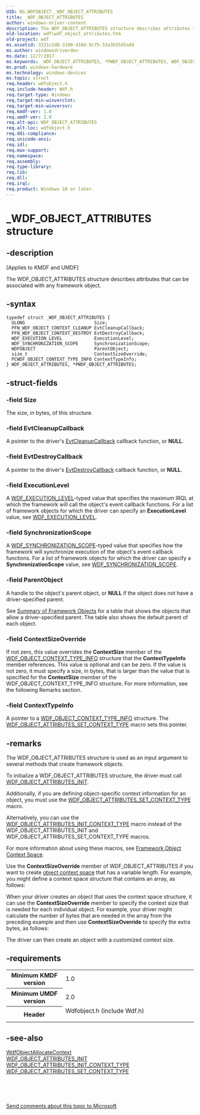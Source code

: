 ```yaml
---
UID: NS.WDFOBJECT._WDF_OBJECT_ATTRIBUTES
title: _WDF_OBJECT_ATTRIBUTES
author: windows-driver-content
description: The WDF_OBJECT_ATTRIBUTES structure describes attributes that can be associated with any framework object.
old-location: wdf\wdf_object_attributes.htm
old-project: wdf
ms.assetid: 3331c2d8-3100-410d-9c75-33a3b55d5a49
ms.author: windowsdriverdev
ms.date: 12/7/2017
ms.keywords: _WDF_OBJECT_ATTRIBUTES, *PWDF_OBJECT_ATTRIBUTES, WDF_OBJECT_ATTRIBUTES
ms.prod: windows-hardware
ms.technology: windows-devices
ms.topic: struct
req.header: wdfobject.h
req.include-header: Wdf.h
req.target-type: Windows
req.target-min-winverclnt: 
req.target-min-winversvr: 
req.kmdf-ver: 1.0
req.umdf-ver: 2.0
req.alt-api: WDF_OBJECT_ATTRIBUTES
req.alt-loc: wdfobject.h
req.ddi-compliance: 
req.unicode-ansi: 
req.idl: 
req.max-support: 
req.namespace: 
req.assembly: 
req.type-library: 
req.lib: 
req.dll: 
req.irql: 
req.product: Windows 10 or later.
---
```


# _WDF_OBJECT_ATTRIBUTES structure



## -description
<p class="CCE_Message">[Applies to KMDF and UMDF]

The WDF_OBJECT_ATTRIBUTES structure describes attributes that can be associated with any framework object.



## -syntax

````
typedef struct _WDF_OBJECT_ATTRIBUTES {
  ULONG                          Size;
  PFN_WDF_OBJECT_CONTEXT_CLEANUP EvtCleanupCallback;
  PFN_WDF_OBJECT_CONTEXT_DESTROY EvtDestroyCallback;
  WDF_EXECUTION_LEVEL            ExecutionLevel;
  WDF_SYNCHRONIZATION_SCOPE      SynchronizationScope;
  WDFOBJECT                      ParentObject;
  size_t                         ContextSizeOverride;
  PCWDF_OBJECT_CONTEXT_TYPE_INFO ContextTypeInfo;
} WDF_OBJECT_ATTRIBUTES, *PWDF_OBJECT_ATTRIBUTES;
````


## -struct-fields

### -field Size

The size, in bytes, of this structure.


### -field EvtCleanupCallback

A pointer to the driver's <a href="..\wdfobject\nc-wdfobject-evt_wdf_object_context_cleanup.md">EvtCleanupCallback</a> callback function, or <b>NULL</b>.


### -field EvtDestroyCallback

A pointer to the driver's <a href="..\wdfobject\nc-wdfobject-evt_wdf_object_context_destroy.md">EvtDestroyCallback</a> callback function, or <b>NULL</b>.


### -field ExecutionLevel

A <a href="wdf.wdf_execution_level">WDF_EXECUTION_LEVEL</a>-typed value that specifies the maximum IRQL at which the framework will call the object's event callback functions. For a list of framework objects for which the driver can specify an <b>ExecutionLevel</b> value, see <a href="wdf.wdf_execution_level">WDF_EXECUTION_LEVEL</a>.


### -field SynchronizationScope

A <a href="wdf.wdf_synchronization_scope">WDF_SYNCHRONIZATION_SCOPE</a>-typed value that specifies how the framework will synchronize execution of the object's event callback functions. For a list of framework objects for which the driver can specify a <b>SynchronizationScope</b> value, see <a href="wdf.wdf_synchronization_scope">WDF_SYNCHRONIZATION_SCOPE</a>.


### -field ParentObject

A handle to the object's parent object, or <b>NULL</b> if the object does not have a driver-specified parent. 

See <a href="wdf.summary_of_framework_objects">Summary of Framework Objects</a> for a table that shows the objects that allow a driver-specified parent. The table also shows the default parent of each object. 


### -field ContextSizeOverride

If not zero, this value overrides the <b>ContextSize</b> member of the <a href="wdf.wdf_object_context_type_info">WDF_OBJECT_CONTEXT_TYPE_INFO</a> structure that the <b>ContextTypeInfo</b> member references. This value is optional and can be zero. If the value is not zero, it must specify a size, in bytes, that is larger than the value that is specified for the <b>ContextSize</b> member of the WDF_OBJECT_CONTEXT_TYPE_INFO structure. For more information, see the following Remarks section.


### -field ContextTypeInfo

A pointer to a <a href="wdf.wdf_object_context_type_info">WDF_OBJECT_CONTEXT_TYPE_INFO</a> structure. The <a href="https://msdn.microsoft.com/library/windows/hardware/ff552405">WDF_OBJECT_ATTRIBUTES_SET_CONTEXT_TYPE</a> macro sets this pointer.


## -remarks
The WDF_OBJECT_ATTRIBUTES structure is used as an input argument to several methods that create framework objects.

To initialize a WDF_OBJECT_ATTRIBUTES structure, the driver must call <a href="wdf.wdf_object_attributes_init">WDF_OBJECT_ATTRIBUTES_INIT</a>. 

Additionally, if you are defining object-specific context information for an object, you must use the <a href="https://msdn.microsoft.com/library/windows/hardware/ff552405">WDF_OBJECT_ATTRIBUTES_SET_CONTEXT_TYPE</a> macro. 

Alternatively, you can use the <a href="https://msdn.microsoft.com/library/windows/hardware/ff552404">WDF_OBJECT_ATTRIBUTES_INIT_CONTEXT_TYPE</a> macro instead of the WDF_OBJECT_ATTRIBUTES_INIT and WDF_OBJECT_ATTRIBUTES_SET_CONTEXT_TYPE macros.

For more information about using these macros, see <a href="wdf.framework_object_context_space">Framework Object Context Space</a>.

Use the <b>ContextSizeOverride</b> member of WDF_OBJECT_ATTRIBUTES if you want to create <a href="wdf.framework_object_context_space">object context space</a> that has a variable length. For example, you might define a context space structure that contains an array, as follows:

When your driver creates an object that uses the context space structure, it can use the <b>ContextSizeOverride</b> member to specify the context size that is needed for each individual object. For example, your driver might calculate the number of bytes that are needed in the array from the preceding example and then use <b>ContextSizeOverride</b> to specify the extra bytes, as follows:

The driver can then create an object with a customized context size.


## -requirements
<table>
<tr>
<th width="30%">
Minimum KMDF version

</th>
<td width="70%">
1.0

</td>
</tr>
<tr>
<th width="30%">
Minimum UMDF version

</th>
<td width="70%">
2.0

</td>
</tr>
<tr>
<th width="30%">
Header

</th>
<td width="70%">
<dl>
<dt>Wdfobject.h (include Wdf.h)</dt>
</dl>
</td>
</tr>
</table>

## -see-also
<dl>
<dt>
<a href="wdf.wdfobjectallocatecontext">WdfObjectAllocateContext</a>
</dt>
<dt>
<a href="wdf.wdf_object_attributes_init">WDF_OBJECT_ATTRIBUTES_INIT</a>
</dt>
<dt>
<a href="https://msdn.microsoft.com/library/windows/hardware/ff552404">WDF_OBJECT_ATTRIBUTES_INIT_CONTEXT_TYPE</a>
</dt>
<dt>
<a href="https://msdn.microsoft.com/library/windows/hardware/ff552405">WDF_OBJECT_ATTRIBUTES_SET_CONTEXT_TYPE</a>
</dt>
</dl>
 

 

<a href="mailto:wsddocfb@microsoft.com?subject=Documentation%20feedback [wdf\wdf]:%20WDF_OBJECT_ATTRIBUTES structure%20 RELEASE:%20(12/7/2017)&amp;body=%0A%0APRIVACY STATEMENT%0A%0AWe use your feedback to improve the documentation. We don't use your email address for any other purpose, and we'll remove your email address from our system after the issue that you're reporting is fixed. While we're working to fix this issue, we might send you an email message to ask for more info. Later, we might also send you an email message to let you know that we've addressed your feedback.%0A%0AFor more info about Microsoft's privacy policy, see http://privacy.microsoft.com/en-us/default.aspx." title="Send comments about this topic to Microsoft">Send comments about this topic to Microsoft</a>

